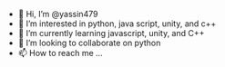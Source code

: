 - 👋 Hi, I’m @yassin479
- 👀 I’m interested in python, java script, unity, and c++
- 🌱 I’m currently learning javascript, unity, and C++
- 💞️ I’m looking to collaborate on python
- 📫 How to reach me ...

<!---
yassin479/yassin479 is a ✨ special ✨ repository because its `README.md` (this file) appears on your GitHub profile.
You can click the Preview link to take a look at your changes.
--->
